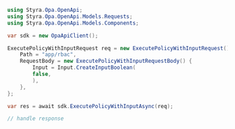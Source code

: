 <!-- Start SDK Example Usage [usage] -->
```csharp
using Styra.Opa.OpenApi;
using Styra.Opa.OpenApi.Models.Requests;
using Styra.Opa.OpenApi.Models.Components;

var sdk = new OpaApiClient();

ExecutePolicyWithInputRequest req = new ExecutePolicyWithInputRequest() {
    Path = "app/rbac",
    RequestBody = new ExecutePolicyWithInputRequestBody() {
        Input = Input.CreateInputBoolean(
        false,
        ),
    },
};

var res = await sdk.ExecutePolicyWithInputAsync(req);

// handle response
```
<!-- End SDK Example Usage [usage] -->